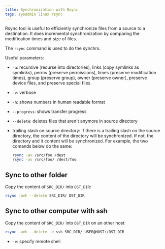```yaml
---
title: Synchronization with Rsync
tags: sysadmin linux rsync
---
```


Rsync tool is useful to efficiently synchronize files from a source to a destination. It does incremental synchronization by comparing the modification times and size of files.

<!--more-->

The `rsync` command is used to do the synchro.

Useful parameters: 

* `-a`: recursive (recurse into directories), links (copy symlinks as symlinks), perms (preserve permissions), times (preserve modification times),  group (preserve group), owner (preserve owner), preserve device files,  and preserve special files.

* `-v`: verbose

* `-h`: shows numbers in human readable format

* `--progress`: shows transfer progress

* `--delete`: deletes files that aren't anymore in source directory

* trailing slash on source directory: If there is a trailing slash on the source directory, the content of the directory will be synchronized. If not, the directory and it content will be synchronized. For example, the two comands below do the same:

  ```bash
  rsync -av /src/foo /dest
  rsync -av /src/foo/ /dest/foo
  ```



## Sync to other folder

Copy the content of `SRC_DIR/` into `DST_DIR`:

```bash
rsync -avh --delete SRC_DIR/ DST_DIR
```



## Sync to other computer with ssh

Copy the content of `SRC_DIR/` into `DST_DIR` on an other host:

```bash
rsync -avh --delete -e ssh SRC_DIR/ USER@HOST:/DST_DIR
```

* `-e`: specify remote shell